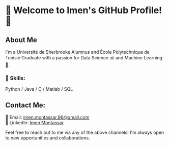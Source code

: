 
# 👋 Welcome to Imen's GitHub Profile! 👋

## About Me
I'm a Université de Sherbrooke Alumnus and École Polytechnique de Tunisie Graduate with a passion for Data Science 📊 and Machine Learning 🤖.
### 🔭 Skills: 
Python / Java / C / Matlab / SQL
## Contact Me:
📧 Email: [imen.montassar.96@gmail.com](mailto:imen.montassar.96@gmail.com)  
🔗 LinkedIn: [Imen Montassar](https://www.linkedin.com/in/imen-montassar)  

Feel free to reach out to me via any of the above channels! I'm always open to new opportunities and collaborations.


